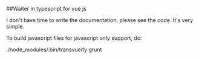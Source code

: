 ##Waiter in typescript for vue js

I don't have time to write the documentation, please see the code. It's very simple.

To build javascript files for javascript only support, do:

./node_modules/.bin/transvueify
grunt